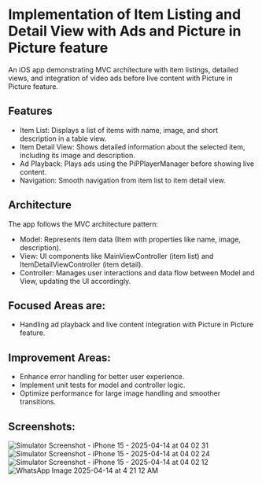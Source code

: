 # Implementation of Item Listing and Detail View with Ads and Picture in Picture feature
An iOS app demonstrating MVC architecture with item listings, detailed views, and integration of video ads before live content with Picture in Picture feature.

## Features
- Item List: Displays a list of items with name, image, and short description in a table view.
- Item Detail View: Shows detailed information about the selected item, including its image and description.
- Ad Playback: Plays ads using the PiPPlayerManager before showing live content.
- Navigation: Smooth navigation from item list to item detail view.

## Architecture
The app follows the MVC architecture pattern:

- Model: Represents item data (Item with properties like name, image, description).
- View: UI components like MainViewController (item list) and ItemDetailViewController (item detail).
- Controller: Manages user interactions and data flow between Model and View, updating the UI accordingly.

## Focused Areas are:
- Handling ad playback and live content integration with Picture in Picture feature.

## Improvement Areas:
-  Enhance error handling for better user experience.
- Implement unit tests for model and controller logic.
- Optimize performance for large image handling and smoother transitions.

## Screenshots:
![Simulator Screenshot - iPhone 15 - 2025-04-14 at 04 02 31](https://github.com/user-attachments/assets/c336460f-6d3c-47d3-b826-9a4a7093e447)
![Simulator Screenshot - iPhone 15 - 2025-04-14 at 04 02 24](https://github.com/user-attachments/assets/ebcd90a8-6e4a-44cf-98a7-60c1a102777b)
![Simulator Screenshot - iPhone 15 - 2025-04-14 at 04 02 12](https://github.com/user-attachments/assets/fb1ee639-7d04-4276-8f21-626a87044b5e)
![WhatsApp Image 2025-04-14 at 4 21 12 AM](https://github.com/user-attachments/assets/09b394b5-a179-4e3f-a831-d313411a9168)


